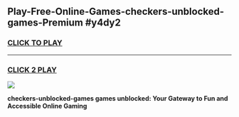
## Play-Free-Online-Games-checkers-unblocked-games-Premium #y4dy2
<h3>
<a href="https://premium.freeplayer.one?title=checkers-unblocked-games&ref=8M">CLICK TO PLAY</a></h3>
<hr>

<h3>
<a href="https://premium.freeplayer.one?title=checkers-unblocked-games&ref=8M">CLICK 2 PLAY</a>
  
</h3>

<a href="https://premium.freeplayer.one?title=checkers-unblocked-games&ref=8M"><img src="https://clearcache.store/games.png"></a>


**checkers-unblocked-games games unblocked: Your Gateway to Fun and Accessible Online Gaming**
